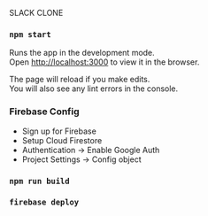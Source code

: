 SLACK CLONE


### `npm start`

Runs the app in the development mode.<br />
Open [http://localhost:3000](http://localhost:3000) to view it in the browser.

The page will reload if you make edits.<br />
You will also see any lint errors in the console.


### Firebase Config
- Sign up for Firebase
- Setup Cloud Firestore
- Authentication -> Enable Google Auth
- Project Settings -> Config object

### `npm run build`

### `firebase deploy`

